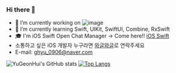 ### Hi there 👋
- 🔭 I’m currently working on ![image](https://user-images.githubusercontent.com/96224311/177575562-f30ac2dd-ad21-4e08-ab0e-00bf74738508.png)
- 🌱 I’m currently learning Swift, UIKit, SwiftUI, Combine, RxSwift
- :mortar_board: I'm iOS Swift Open Chat Manager -> Come here!! [iOS Swift](https://swift-ios.notion.site/swift-ios/iOS-Swift-290e91a4e3114d8c82ae9004213d1351) 
- 소통하고 싶은 iOS 개발자 누구라면 [와글와글](https://leeo75.notion.site/iOS-72396d459a6c43f9b291171d00aebb79)로 연락주세요
- E-mail: ghyu_0906@naver.com

![YuGeonHui's GitHub stats](https://github-readme-stats.vercel.app/api?username=YuGeonHui&show_icons=true&theme=radical)
[![Top Langs](https://github-readme-stats.vercel.app/api/top-langs/?username=YuGeonHui&layout=compact&langs_count=8&title_color=FF5675&border_radius=10&border_color=FFCAD5)](https://github.com/YuGeonHui?tab=repositories&q=&type=&language=java&sort=)



